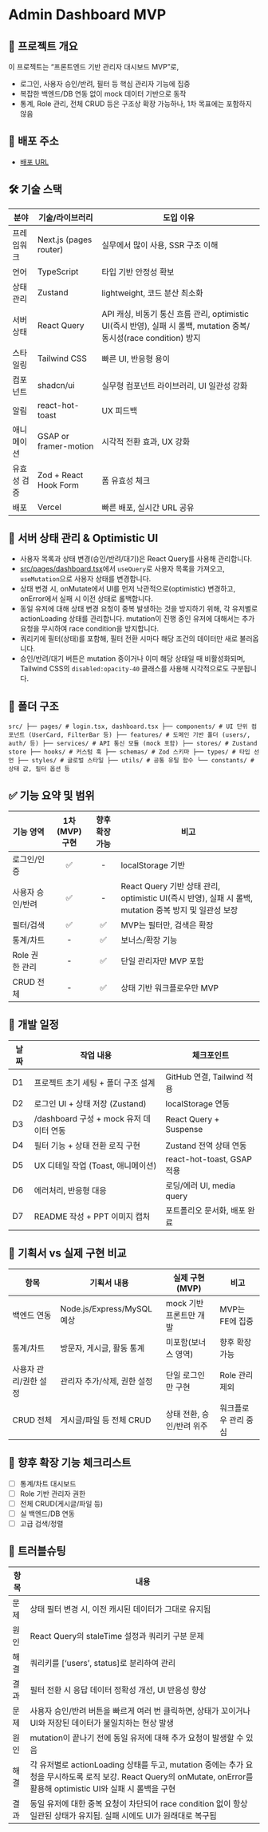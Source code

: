 # Admin Dashboard MVP

## 📌 프로젝트 개요

이 프로젝트는 “프론트엔드 기반 관리자 대시보드 MVP”로,
- 로그인, 사용자 승인/반려, 필터 등 핵심 관리자 기능에 집중  
- 복잡한 백엔드/DB 연동 없이 mock 데이터 기반으로 동작  
- 통계, Role 관리, 전체 CRUD 등은 구조상 확장 가능하나, 1차 목표에는 포함하지 않음

## 🚀 배포 주소

- [배포 URL](https://your-vercel-url.vercel.app)

## 🛠️ 기술 스택

| 분야          | 기술/라이브러리          | 도입 이유                                  |
| ------------- | ----------------------- | ------------------------------------------ |
| 프레임워크     | Next.js (pages router)  | 실무에서 많이 사용, SSR 구조 이해           |
| 언어          | TypeScript              | 타입 기반 안정성 확보                      |
| 상태 관리      | Zustand                 | lightweight, 코드 분산 최소화               |
| 서버 상태      | React Query             | API 캐싱, 비동기 통신 흐름 관리, optimistic UI(즉시 반영), 실패 시 롤백, mutation 중복/동시성(race condition) 방지 |
| 스타일링       | Tailwind CSS            | 빠른 UI, 반응형 용이                       |
| 컴포넌트       | shadcn/ui               | 실무형 컴포넌트 라이브러리, UI 일관성 강화  |
| 알림           | react-hot-toast         | UX 피드백                                  |
| 애니메이션     | GSAP or framer-motion   | 시각적 전환 효과, UX 강화                  |
| 유효성 검증    | Zod + React Hook Form   | 폼 유효성 체크                             |
| 배포           | Vercel                  | 빠른 배포, 실시간 URL 공유                 |

## 🚦 서버 상태 관리 & Optimistic UI

- 사용자 목록과 상태 변경(승인/반려/대기)은 React Query를 사용해 관리합니다.
- [src/pages/dashboard.tsx](cci:7://file:///c:/Users/master/Downloads/newpro-real/src/pages/dashboard.tsx:0:0-0:0)에서 `useQuery`로 사용자 목록을 가져오고, `useMutation`으로 사용자 상태를 변경합니다.
- 상태 변경 시, onMutate에서 UI를 먼저 낙관적으로(optimistic) 변경하고, onError에서 실패 시 이전 상태로 롤백합니다.
- 동일 유저에 대해 상태 변경 요청이 중복 발생하는 것을 방지하기 위해, 각 유저별로 actionLoading 상태를 관리합니다. mutation이 진행 중인 유저에 대해서는 추가 요청을 무시하여 race condition을 방지합니다.
- 쿼리키에 필터(상태)를 포함해, 필터 전환 시마다 해당 조건의 데이터만 새로 불러옵니다.
- 승인/반려/대기 버튼은 mutation 중이거나 이미 해당 상태일 때 비활성화되며, Tailwind CSS의 `disabled:opacity-40` 클래스를 사용해 시각적으로도 구분됩니다.

## 📁 폴더 구조

```
src/ ├── pages/ # login.tsx, dashboard.tsx ├── components/ # UI 단위 컴포넌트 (UserCard, FilterBar 등) ├── features/ # 도메인 기반 폴더 (users/, auth/ 등) ├── services/ # API 통신 모듈 (mock 포함) ├── stores/ # Zustand store ├── hooks/ # 커스텀 훅 ├── schemas/ # Zod 스키마 ├── types/ # 타입 선언 ├── styles/ # 글로벌 스타일 ├── utils/ # 공통 유틸 함수 └── constants/ # 상태 값, 필터 옵션 등
```


## ✅ 기능 요약 및 범위

| 기능 영역        | 1차(MVP) 구현 | 향후 확장 가능 | 비고                   |
| ------------- | :---------: | :---------: | -------------------- |
| 로그인/인증      |      ✅      |      -      | localStorage 기반    |
| 사용자 승인/반려   |      ✅      |      -      | React Query 기반 상태 관리, optimistic UI(즉시 반영), 실패 시 롤백, mutation 중복 방지 및 일관성 보장 |
| 필터/검색        |      ✅      |      ✅      | MVP는 필터만, 검색은 확장 |
| 통계/차트        |      -      |      ✅      | 보너스/확장 기능      |
| Role 권한 관리   |      -      |      ✅      | 단일 관리자만 MVP 포함 |
| CRUD 전체       |      -      |      ✅      | 상태 기반 워크플로우만 MVP |

## 🧭 개발 일정

| 날짜 | 작업 내용 | 체크포인트 |
| --- | --- | --- |
| D1 | 프로젝트 초기 세팅 + 폴더 구조 설계 | GitHub 연결, Tailwind 적용 |
| D2 | 로그인 UI + 상태 저장 (Zustand) | localStorage 연동 |
| D3 | /dashboard 구성 + mock 유저 데이터 연동 | React Query + Suspense |
| D4 | 필터 기능 + 상태 전환 로직 구현 | Zustand 전역 상태 연동 |
| D5 | UX 디테일 작업 (Toast, 애니메이션) | react-hot-toast, GSAP 적용 |
| D6 | 에러처리, 반응형 대응 | 로딩/에러 UI, media query |
| D7 | README 작성 + PPT 이미지 캡처 | 포트폴리오 문서화, 배포 완료 |

## 📝 기획서 vs 실제 구현 비교

| 항목                 | 기획서 내용                      | 실제 구현(MVP)           | 비고                     |
| ------------------ | ---------------------------- | --------------------- | ---------------------- |
| 백엔드 연동            | Node.js/Express/MySQL 예상      | mock 기반 프론트만 개발     | MVP는 FE에 집중          |
| 통계/차트             | 방문자, 게시글, 활동 통계        | 미포함(보너스 영역)        | 향후 확장 가능           |
| 사용자 관리/권한 설정    | 관리자 추가/삭제, 권한 설정       | 단일 로그인만 구현         | Role 관리 제외           |
| CRUD 전체            | 게시글/파일 등 전체 CRUD         | 상태 전환, 승인/반려 위주   | 워크플로우 관리 중심      |

## 🚦 향후 확장 기능 체크리스트

- [ ] 통계/차트 대시보드
- [ ] Role 기반 관리자 권한
- [ ] 전체 CRUD(게시글/파일 등)
- [ ] 실 백엔드/DB 연동
- [ ] 고급 검색/정렬

## 🧪 트러블슈팅

| 항목   | 내용 |
| ------ | ---- |
| 문제   | 상태 필터 변경 시, 이전 캐시된 데이터가 그대로 유지됨 |
| 원인   | React Query의 staleTime 설정과 쿼리키 구분 문제 |
| 해결   | 쿼리키를 [‘users’, status]로 분리하여 관리 |
| 결과   | 필터 전환 시 응답 데이터 정확성 개선, UI 반응성 향상 |
| 문제   | 사용자 승인/반려 버튼을 빠르게 여러 번 클릭하면, 상태가 꼬이거나 UI와 저장된 데이터가 불일치하는 현상 발생 |
| 원인   | mutation이 끝나기 전에 동일 유저에 대해 추가 요청이 발생할 수 있음 |
| 해결   | 각 유저별로 actionLoading 상태를 두고, mutation 중에는 추가 요청을 무시하도록 로직 보강. React Query의 onMutate, onError를 활용해 optimistic UI와 실패 시 롤백을 구현 |
| 결과   | 동일 유저에 대한 중복 요청이 차단되어 race condition 없이 항상 일관된 상태가 유지됨. 실패 시에도 UI가 원래대로 복구됨 |


